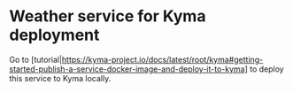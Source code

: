 # Weather service for Kyma deployment

Go to [tutorial|https://kyma-project.io/docs/latest/root/kyma#getting-started-publish-a-service-docker-image-and-deploy-it-to-kyma] to deploy this service to Kyma locally.